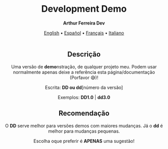 <h1 align="center">Development Demo</h1>
<p align="center"><strong>Arthur Ferreira Dev</strong></p>

<div align="center">
    <a href="../en-US/">English</a>
    <span>•</span>
    <a href="../es-ES/">Español</a>
    <span>•</span>
    <a href="../fr-FR/">Français</a>
    <span>•</span>
    <a href="../it-IT/">Italiano</a>
</div>
<br>

<section align="center">
    <h2>Descrição</h2>
    <p>
        Uma versão de <strong>demo</strong>nstração, de qualquer projeto meu. Podem usar normalmente apenas deixe a referência esta página/documentação (Porfavor &#x1F605;)!
    </p>
    <p>
        Escrita: <strong>DD ou dd</strong>[número da versão]
    </p>
    <p>
        Exemplos: <strong>DD1.0</strong> | <strong>dd3.0</strong>
    </p>
    <h2>Recomendação</h2>
    <p>
        O <strong>DD</strong> serve melhor para versões demos com maiores mudanças. Já o <strong>dd</strong> é melhor para mudanças pequenas.
    </p>
    <p>
        Escolha oque preferir é <strong>APENAS</strong> uma sugestão!
    </p>
</section>